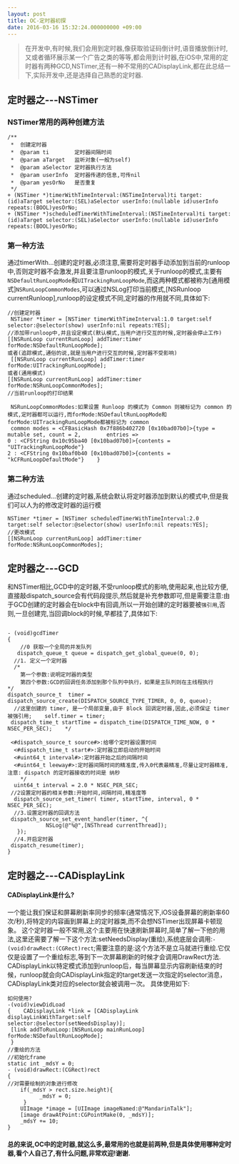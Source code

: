 ```yaml
---
layout: post
title: OC-定时器初探
date: 2016-03-16 15:32:24.000000000 +09:00
---
```



> 在开发中,有时候,我们会用到定时器,像获取验证码倒计时,语音播放倒计时,又或者循环展示某一个广告之类的等等,都会用到计时器,在iOS中,常用的定时器有两种GCD,NSTimer,还有一种不常用的CADisplayLink,都在此总结一下,实际开发中,还是选择自己熟悉的定时器.


## 定时器之---NSTimer

### NSTimer常用的两种创建方法

```
/**
 *  创建定时器
 *  @param ti        定时器间隔时间
 *  @param aTarget   监听对象(一般为self)
 *  @param aSelector 定时器执行方法
 *  @param userInfo  定时器传递的信息,可传nil
 *  @param yesOrNo   是否重复
 */
+ (NSTimer *)timerWithTimeInterval:(NSTimeInterval)ti target:(id)aTarget selector:(SEL)aSelector userInfo:(nullable id)userInfo repeats:(BOOL)yesOrNo;
+ (NSTimer *)scheduledTimerWithTimeInterval:(NSTimeInterval)ti target:(id)aTarget selector:(SEL)aSelector userInfo:(nullable id)userInfo repeats:(BOOL)yesOrNo;

```
### 第一种方法

通过timerWith...创建的定时器,必须注意,需要将定时器手动添加到当前的runloop中,否则定时器不会激发,并且要注意runloop的模式,关于runloop的模式,主要有`NSDefaultRunLoopMode`和`UITrackingRunLoopMode`,而这两种模式都被称为[通用模式]`NSRunLoopCommonModes`,可以通过NSLog打印当前模式,[NSRunloop currentRunloop],runloop的设定模式不同,定时器的作用就不同,具体如下:


```
//创建定时器
 NSTimer *timer = [NSTimer timerWithTimeInterval:1.0 target:self selector:@selector(show) userInfo:nil repeats:YES];
//添加带runloop中,并且设定模式(默认模式,当用户进行交互的时候,定时器会停止工作)
[[NSRunLoop currentRunLoop] addTimer:timer forMode:NSDefaultRunLoopMode];
或者(追踪模式,通俗的说,就是当用户进行交互的时候,定时器不受影响)
 [[NSRunLoop currentRunLoop] addTimer:timer forMode:UITrackingRunLoopMode];
或者(通用模式)
[[NSRunLoop currentRunLoop] addTimer:timer forMode:NSRunLoopCommonModes];
//当前runloop的打印结果
  
 NSRunLoopCommonModes:如果设置 Runloop 的模式为 Common 则被标记为 common 的模式,定时器都可以运行,而forMode:NSDefaultRunLoopMode和forMode:UITrackingRunLoopMode都被标记为 common    
 common modes = <CFBasicHash 0x7f886b402720 [0x10bad07b0]>{type = mutable set, count = 2,        entries =>        
0 : <CFString 0x10c95ba40 [0x10bad07b0]>{contents = "UITrackingRunLoopMode"}        
2 : <CFString 0x10baf0b40 [0x10bad07b0]>{contents = "kCFRunLoopDefaultMode"}    }    

```

### 第二种方法

通过scheduled...创建的定时器,系统会默认将定时器添加到默认的模式中,但是我们可以人为的修改定时器的运行模

```
NSTimer *timer = [NSTimer scheduledTimerWithTimeInterval:2.0 target:self selector:@selector(show) userInfo:nil repeats:YES];
//更改模式
[[NSRunLoop currentRunLoop] addTimer:timer forMode:NSRunLoopCommonModes];

```

## 定时器之---GCD

和NSTimer相比,GCD中的定时器,不受runloop模式的影响,使用起来,也比较方便,直接敲dispatch_source会有代码段提示,然后就是补充参数即可,但是需要注意:由于GCD创建的定时器会在block中有回调,所以一开始创建的定时器要被`强引用`,否则,一旦创建完,当回调block的时候,早都挂了,具体如下:

```

- (void)gcdTimer
{
    //0 获取一个全局的并发队列 
   dispatch_queue_t queue = dispatch_get_global_queue(0, 0);  
  //1. 定义一个定时器  
  /*    
    第一个参数:说明定时器的类型 
    第四个参数:GCD的回调任务添加到那个队列中执行，如果是主队列则在主线程执行     */        
dispatch_source_t  timer = dispatch_source_create(DISPATCH_SOURCE_TYPE_TIMER, 0, 0, queue);  
  //这里创建的 timer, 是一个局部变量,由于 Block 回调定时器,因此,必须保证 timer 被强引用;    self.timer = timer;   
 dispatch_time_t startTime = dispatch_time(DISPATCH_TIME_NOW, 0 * NSEC_PER_SEC);    */   
  
 <#dispatch_source_t source#>:给哪个定时器设置时间   
  <#dispatch_time_t start#>:定时器立即启动的开始时间   
  <#uint64_t interval#>:定时器开始之后的间隔时间   
  <#uint64_t leeway#>:定时器间隔时间的精准度,传入0代表最精准,尽量让定时器精准,注意: dispatch 的定时器接收的时间是 纳秒 
    */  
  uint64_t interval = 2.0 * NSEC_PER_SEC;   
 //2设置定时器的相关参数:开始时间,间隔时间,精准度等  
  dispatch_source_set_timer( timer, startTime, interval, 0 * NSEC_PER_SEC);  
  //3.设置定时器的回调方法   
 dispatch_source_set_event_handler(timer, ^{        
            NSLog(@"%@",[NSThread currentThread]); 
   });  
  //4.开启定时器   
 dispatch_resume(timer);
}

```

## 定时器之---CADisplayLink

#### CADisplayLink是什么?

一个能让我们保证和屏幕刷新率同步的频率(通常情况下,iOS设备屏幕的刷新率60次/秒),将特定的内容画到屏幕上的定时器类,而不会想NSTimer出现屏幕卡顿现象。
这个定时器一般不常用,这个主要用在快速刷新屏幕时,简单了解一下他的用法,这里还需要了解一下这个方法:setNeedsDisplay(重绘),系统底层会调用:`- (void)drawRect:(CGRect)rect`;需要注意的是:这个方法不是立马就进行重绘.它仅仅是设置了一个重绘标志,等到下一次屏幕刷新的时候才会调用DrawRect方法.
CADisplayLink以特定模式添加到runloop后，每当屏幕显示内容刷新结束的时候，runloop就会向CADisplayLink指定的target发送一次指定的selector消息， CADisplayLink类对应的selector就会被调用一次。
具体使用如下:

```
如何使用?
-(void)viewDidLoad
{    CADisplayLink *link = [CADisplayLink displayLinkWithTarget:self        selector:@selector(setNeedsDisplay)];   
 [link addToRunLoop:[NSRunLoop mainRunLoop] forMode:NSDefaultRunLoopMode];    
 }
//重绘的方法
//初始化frame
static int _mdsY = 0;
- (void)drawRect:(CGRect)rect 
{
//对需要绘制的对象进行修改
    if(_mdsY > rect.size.height){      
          _mdsY = 0;    
     }    
    UIImage *image = [UIImage imageNamed:@"MandarinTalk"];   
    [image drawAtPoint:CGPointMake(0, _mdsY)];    
    _mdsY += 10;
}

```

#### 总的来说,OC中的定时器,就这么多,最常用的也就是前两种,但是具体使用哪种定时器,看个人自己了,有什么问题,非常欢迎!谢谢.
